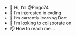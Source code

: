 - 👋 Hi, I’m @Pingo74
- 👀 I’m interested in coding
- 🌱 I’m currently learning Dart
- 💞️ I’m looking to collaborate on 
- 📫 How to reach me ...

<!---
Pingo74/Pingo74 is a ✨ special ✨ repository because its `README.md` (this file) appears on your GitHub profile.
You can click the Preview link to take a look at your changes.
--->
